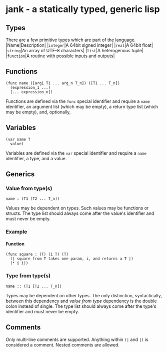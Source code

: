 # jank - a statically typed, generic lisp

## Types
There are a few primitive types which are part of the language.
|Name|Description|
|`integer`|A 64bit signed integer|
|`real`|A 64bit float|
|`string`|An array of UTF-8 characters|
|`list`|A heterogenous tuple|
|`function`|A routine with possible inputs and outputs|

## Functions
```
(func name ([arg1 T1 ... arg_n T_n]) ([T1 ... T_n])
  (expression_1 ...)
  [... expression_n])
```
Functions are defined via the `func` special identifier and require a `name` identifier, an argument list (which may be empty), a return type list (which may be empty), and, optionally, 

## Variables
```
(var name T
  value)
```
Variables are defined via the `var` special identifier and require a `name` identifier, a type, and a value.

## Generics
### Value from type(s)
```
name : (T1 [T2 ... T_n])
```
Values may be dependent on types. Such values may be functions or structs. The type list should always come after the value's identifier and must never be empty.
### Example
#### Function
```
(func square : (T) (i T) (T)
  (| square from T takes one param, i, and returns a T |)
  (* i i))
```

### Type from type(s)
```
name :: (T1 [T2 ... T_n])
```
Types may be dependent on other types. The only distinction, syntactically, between this dependency and *value from type* dependency is the double colon instead of single. The type list should always come after the type's identifier and must never be empty.

## Comments
Only multi-line comments are supported. Anything within `(|` and `|)` is considered a comment. Nested comments are allowed.

